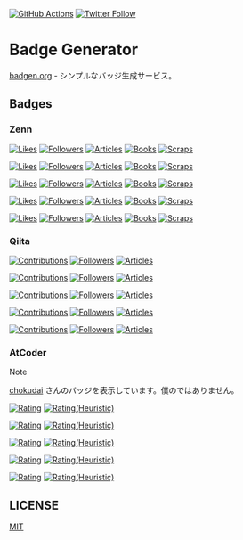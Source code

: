 [![GitHub Actions](https://github.com/koki-develop/badge-generator/actions/workflows/main.yml/badge.svg)](https://github.com/koki-develop/badge-generator/actions/workflows/main.yml)
[![Twitter Follow](https://img.shields.io/twitter/follow/koki_develop?style=social)](https://twitter.com/koki_develop)

# Badge Generator

[badgen.org](https://badgen.org) - シンプルなバッジ生成サービス。

## Badges

### Zenn

[![Likes](https://badgen.org/img/zenn/kou_pg_0131/likes?style=plastic)](https://zenn.dev/kou_pg_0131)
[![Followers](https://badgen.org/img/zenn/kou_pg_0131/followers?style=plastic)](https://zenn.dev/kou_pg_0131)
[![Articles](https://badgen.org/img/zenn/kou_pg_0131/articles?style=plastic)](https://zenn.dev/kou_pg_0131)
[![Books](https://badgen.org/img/zenn/kou_pg_0131/books?style=plastic)](https://zenn.dev/kou_pg_0131?tab=books)
[![Scraps](https://badgen.org/img/zenn/kou_pg_0131/scraps?style=plastic)](https://zenn.dev/kou_pg_0131?tab=scraps)

[![Likes](https://badgen.org/img/zenn/kou_pg_0131/likes?style=flat)](https://zenn.dev/kou_pg_0131)
[![Followers](https://badgen.org/img/zenn/kou_pg_0131/followers?style=flat)](https://zenn.dev/kou_pg_0131)
[![Articles](https://badgen.org/img/zenn/kou_pg_0131/articles?style=flat)](https://zenn.dev/kou_pg_0131)
[![Books](https://badgen.org/img/zenn/kou_pg_0131/books?style=flat)](https://zenn.dev/kou_pg_0131?tab=books)
[![Scraps](https://badgen.org/img/zenn/kou_pg_0131/scraps?style=flat)](https://zenn.dev/kou_pg_0131?tab=scraps)

[![Likes](https://badgen.org/img/zenn/kou_pg_0131/likes?style=flat-square)](https://zenn.dev/kou_pg_0131)
[![Followers](https://badgen.org/img/zenn/kou_pg_0131/followers?style=flat-square)](https://zenn.dev/kou_pg_0131)
[![Articles](https://badgen.org/img/zenn/kou_pg_0131/articles?style=flat-square)](https://zenn.dev/kou_pg_0131)
[![Books](https://badgen.org/img/zenn/kou_pg_0131/books?style=flat-square)](https://zenn.dev/kou_pg_0131?tab=books)
[![Scraps](https://badgen.org/img/zenn/kou_pg_0131/scraps?style=flat-square)](https://zenn.dev/kou_pg_0131?tab=scraps)

[![Likes](https://badgen.org/img/zenn/kou_pg_0131/likes?style=social)](https://zenn.dev/kou_pg_0131)
[![Followers](https://badgen.org/img/zenn/kou_pg_0131/followers?style=social)](https://zenn.dev/kou_pg_0131)
[![Articles](https://badgen.org/img/zenn/kou_pg_0131/articles?style=social)](https://zenn.dev/kou_pg_0131)
[![Books](https://badgen.org/img/zenn/kou_pg_0131/books?style=social)](https://zenn.dev/kou_pg_0131?tab=books)
[![Scraps](https://badgen.org/img/zenn/kou_pg_0131/scraps?style=social)](https://zenn.dev/kou_pg_0131?tab=scraps)

[![Likes](https://badgen.org/img/zenn/kou_pg_0131/likes?style=for-the-badge)](https://zenn.dev/kou_pg_0131)
[![Followers](https://badgen.org/img/zenn/kou_pg_0131/followers?style=for-the-badge)](https://zenn.dev/kou_pg_0131)
[![Articles](https://badgen.org/img/zenn/kou_pg_0131/articles?style=for-the-badge)](https://zenn.dev/kou_pg_0131)
[![Books](https://badgen.org/img/zenn/kou_pg_0131/books?style=for-the-badge)](https://zenn.dev/kou_pg_0131?tab=books)
[![Scraps](https://badgen.org/img/zenn/kou_pg_0131/scraps?style=for-the-badge)](https://zenn.dev/kou_pg_0131?tab=scraps)

### Qiita

[![Contributions](https://badgen.org/img/qiita/koki_develop/contributions?style=plastic)](https://qiita.com/koki_develop)
[![Followers](https://badgen.org/img/qiita/koki_develop/followers?style=plastic)](https://qiita.com/koki_develop)
[![Articles](https://badgen.org/img/qiita/koki_develop/articles?style=plastic)](https://qiita.com/koki_develop)

[![Contributions](https://badgen.org/img/qiita/koki_develop/contributions?style=flat)](https://qiita.com/koki_develop)
[![Followers](https://badgen.org/img/qiita/koki_develop/followers?style=flat)](https://qiita.com/koki_develop)
[![Articles](https://badgen.org/img/qiita/koki_develop/articles?style=flat)](https://qiita.com/koki_develop)

[![Contributions](https://badgen.org/img/qiita/koki_develop/contributions?style=flat-square)](https://qiita.com/koki_develop)
[![Followers](https://badgen.org/img/qiita/koki_develop/followers?style=flat-square)](https://qiita.com/koki_develop)
[![Articles](https://badgen.org/img/qiita/koki_develop/articles?style=flat-square)](https://qiita.com/koki_develop)

[![Contributions](https://badgen.org/img/qiita/koki_develop/contributions?style=social)](https://qiita.com/koki_develop)
[![Followers](https://badgen.org/img/qiita/koki_develop/followers?style=social)](https://qiita.com/koki_develop)
[![Articles](https://badgen.org/img/qiita/koki_develop/articles?style=social)](https://qiita.com/koki_develop)

[![Contributions](https://badgen.org/img/qiita/koki_develop/contributions?style=for-the-badge)](https://qiita.com/koki_develop)
[![Followers](https://badgen.org/img/qiita/koki_develop/followers?style=for-the-badge)](https://qiita.com/koki_develop)
[![Articles](https://badgen.org/img/qiita/koki_develop/articles?style=for-the-badge)](https://qiita.com/koki_develop)

### AtCoder

> [!NOTE]
> [chokudai](https://atcoder.jp/users/chokudai) さんのバッジを表示しています。僕のではありません。

[![Rating](https://badgen.org/img/atcoder/chokudai/rating/algorithm?style=plastic)](https://atcoder.jp/users/chokudai?contestType=algo)
[![Rating(Heuristic)](https://badgen.org/img/atcoder/chokudai/rating/heuristic?style=plastic)](https://atcoder.jp/users/chokudai?contestType=heuristic)

[![Rating](https://badgen.org/img/atcoder/chokudai/rating/algorithm?style=flat)](https://atcoder.jp/users/chokudai?contestType=algo)
[![Rating(Heuristic)](https://badgen.org/img/atcoder/chokudai/rating/heuristic?style=flat)](https://atcoder.jp/users/chokudai?contestType=heuristic)

[![Rating](https://badgen.org/img/atcoder/chokudai/rating/algorithm?style=flat-square)](https://atcoder.jp/users/chokudai?contestType=algo)
[![Rating(Heuristic)](https://badgen.org/img/atcoder/chokudai/rating/heuristic?style=flat-square)](https://atcoder.jp/users/chokudai?contestType=heuristic)

[![Rating](https://badgen.org/img/atcoder/chokudai/rating/algorithm?style=social)](https://atcoder.jp/users/chokudai?contestType=algo)
[![Rating(Heuristic)](https://badgen.org/img/atcoder/chokudai/rating/heuristic?style=social)](https://atcoder.jp/users/chokudai?contestType=heuristic)

[![Rating](https://badgen.org/img/atcoder/chokudai/rating/algorithm?style=for-the-badge)](https://atcoder.jp/users/chokudai?contestType=algo)
[![Rating(Heuristic)](https://badgen.org/img/atcoder/chokudai/rating/heuristic?style=for-the-badge)](https://atcoder.jp/users/chokudai?contestType=heuristic)

## LICENSE

[MIT](./LICENSE)
